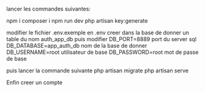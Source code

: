 lancer les commandes suivantes:

npm i
composer i
npm run dev
php artisan key:generate

modifier le fichier .env.exemple en .env
creer dans la base de donner un table du nom auth_app_db
puis modifier
    DB_PORT=8889   port du server sql
    DB_DATABASE=app_auth_db nom de la base de donner
    DB_USERNAME=root utilisateur de base 
    DB_PASSWORD=root    mot de passe de base

puis lancer la commande suivante
    php artisan migrate
    php artisan serve

Enfin creer un compte
